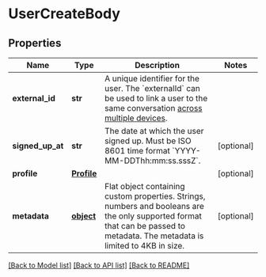 # UserCreateBody

## Properties
Name | Type | Description | Notes
------------ | ------------- | ------------- | -------------
**external_id** | **str** | A unique identifier for the user. The &#x60;externalId&#x60; can be used to link a user to the same conversation [across multiple devices](https://docs.smooch.io/guide/authenticating-users/).  | 
**signed_up_at** | **str** | The date at which the user signed up. Must be ISO 8601 time format &#x60;YYYY-MM-DDThh:mm:ss.sssZ&#x60;. | [optional] 
**profile** | [**Profile**](Profile.md) |  | [optional] 
**metadata** | [**object**](.md) | Flat object containing custom properties. Strings, numbers and booleans  are the only supported format that can be passed to metadata. The metadata is limited to 4KB in size.  | [optional] 

[[Back to Model list]](../README.md#documentation-for-models) [[Back to API list]](../README.md#documentation-for-api-endpoints) [[Back to README]](../README.md)


